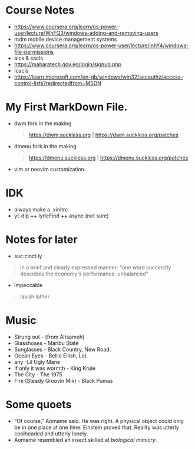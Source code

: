 <!--
Learning Markdown syntax
-->
# Course Notes
- https://www.coursera.org/learn/os-power-user/lecture/WnFQ3/windows-adding-and-removing-users
- mdm mobile device management systems
- https://www.coursera.org/learn/os-power-user/lecture/inhY4/windows-file-permissions
- alcs & sacls
- https://maharatech.gov.eg/login/signup.php
- icacls
- https://learn.microsoft.com/en-gb/windows/win32/secauthz/access-control-lists?redirectedfrom=MSDN
# My First **MarkDown** File.

- dwm fork in the making
  > https://dwm.suckless.org | https://dwm.suckless.org/patches
- dmenu fork in the making
  > https://dmenu.suckless.org | https://dmenu.suckless.org/patches
- vim or neovim customization.
  
# IDK
- always make a .xinitrc
- yt-dlp ++ lyricFind ++ async (not sure) 
# Notes for later 
- suc·cinct·ly
> in a brief and clearly expressed manner: "one word succinctly describes the economy's performance: unbalanced"
- impeccable
> lavish lather
# Music
  - Strung out - (from Altsamoh)
  - Glasshoses - Maribu State
  - Sunglasses - Black Country, New Road.
  - Ocean Eyes - Bellie Eilish, Lol.
  - any -Lil Ugly Mane
  - If only it was wormth - King Krule
  - The City - The 1975
  - Fire (Steady Groovin Mix) - Black Pumas
# Some quoets
 - “Of course,” Aomame said. He was right. A physical object could only be in one 
place at one time. Einstein proved that. Reality was utterly coolheaded and utterly 
lonely.
 - Aomame resembled an insect skilled at *biological mimicry*.

